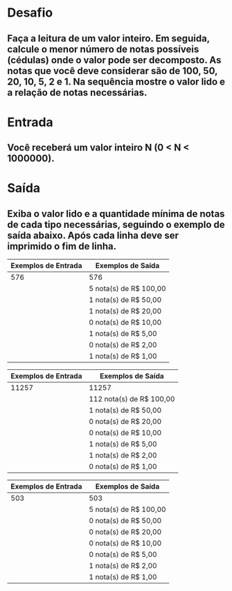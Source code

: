 # Desafio
## Faça a leitura de um valor inteiro. Em seguida, calcule o menor número de notas possíveis (cédulas) onde o valor pode ser decomposto. As notas que você deve considerar são de 100, 50, 20, 10, 5, 2 e 1. Na sequência mostre o valor lido e a relação de notas necessárias.

# Entrada
## Você receberá um valor inteiro N (0 < N < 1000000).

# Saída
## Exiba o valor lido e a quantidade mínima de notas de cada tipo necessárias, seguindo o exemplo de saída abaixo. Após cada linha deve ser imprimido o fim de linha.

|Exemplos de Entrada    | Exemplos de Saída         |
|-----------------------|-------------------------- |
|576                    | 576                       |
|                       |5 nota(s) de R$ 100,00     |
|                       |1 nota(s) de R$ 50,00      |
|                       |1 nota(s) de R$ 20,00      |
|                       |0 nota(s) de R$ 10,00      |
|                       |1 nota(s) de R$ 5,00       |
|                       |0 nota(s) de R$ 2,00       |
|                       |1 nota(s) de R$ 1,00       |

|Exemplos de Entrada    | Exemplos de Saída         |
|-----------------------|-------------------------- |
|11257                  | 11257                     |
|                       |112 nota(s) de R$ 100,00   |
|                       |1 nota(s) de R$ 50,00      |
|                       |0 nota(s) de R$ 20,00      |
|                       |0 nota(s) de R$ 10,00      |
|                       |1 nota(s) de R$ 5,00       |
|                       |1 nota(s) de R$ 2,00       |
|                       |0 nota(s) de R$ 1,00       |

|Exemplos de Entrada    | Exemplos de Saída         |
|-----------------------|-------------------------- |
|503                    | 503                       |
|                       |5 nota(s) de R$ 100,00     |
|                       |0 nota(s) de R$ 50,00      |
|                       |0 nota(s) de R$ 20,00      |
|                       |0 nota(s) de R$ 10,00      |
|                       |0 nota(s) de R$ 5,00       |
|                       |1 nota(s) de R$ 2,00       |
|                       |1 nota(s) de R$ 1,00       |

